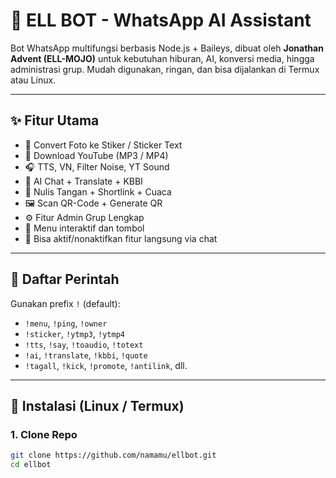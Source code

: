 # 🤖 ELL BOT - WhatsApp AI Assistant

Bot WhatsApp multifungsi berbasis Node.js + Baileys, dibuat oleh **Jonathan Advent (ELL-MOJO)** untuk kebutuhan hiburan, AI, konversi media, hingga administrasi grup. Mudah digunakan, ringan, dan bisa dijalankan di Termux atau Linux.

---

## ✨ Fitur Utama

- 🎨 Convert Foto ke Stiker / Sticker Text
- 🎥 Download YouTube (MP3 / MP4)
- 🎧 TTS, VN, Filter Noise, YT Sound
- 🧠 AI Chat + Translate + KBBI
- 📖 Nulis Tangan + Shortlink + Cuaca
- 🖼️ Scan QR-Code + Generate QR
- ⚙️ Fitur Admin Grup Lengkap
- 📜 Menu interaktif dan tombol
- 🔧 Bisa aktif/nonaktifkan fitur langsung via chat

---

## 🧩 Daftar Perintah

Gunakan prefix `!` (default):
- `!menu`, `!ping`, `!owner`
- `!sticker`, `!ytmp3`, `!ytmp4`
- `!tts`, `!say`, `!toaudio`, `!totext`
- `!ai`, `!translate`, `!kbbi`, `!quote`
- `!tagall`, `!kick`, `!promote`, `!antilink`, dll.

---

## 📲 Instalasi (Linux / Termux)

### 1. Clone Repo

```bash
git clone https://github.com/namamu/ellbot.git
cd ellbot
